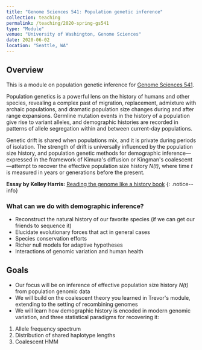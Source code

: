 ```yaml
---
title: "Genome Sciences 541: Population genetic inference"
collection: teaching
permalink: /teaching/2020-spring-gs541
type: "Module"
venue: "University of Washington, Genome Sciences"
date: 2020-06-02
location: "Seattle, WA"
---
```


Overview
---

This is a module on population genetic inference for [Genome Sciences 541](https://noble.gs.washington.edu/~wnoble/genome541/).

Population genetics is a powerful lens on the history of humans and other species, revealing a complex past of migration, replacement, admixture with archaic populations, and dramatic population size changes during and after range expansions.
Germline mutation events in the history of a population give rise to variant alleles, and demographic histories are recorded in patterns of allele segregation within and between current-day populations.

Genetic drift is shared when populations mix, and it is private during periods of isolation.
The strength of drift is universally influenced by the population size history, and population genetic methods for demographic inference—expressed in the framework of Kimura's diffusion or Kingman's coalescent—attempt to recover the effective population size history _N(t)_, where time _t_ is measured in years or generations before the present.

**Essay by Kelley Harris:** [Reading the genome like a history book](https://science.sciencemag.org/content/358/6368/1265.2.full)
{: .notice--info}

### What can we do with demographic inference?

- Reconstruct the natural history of our favorite species (if we can get our friends to sequence it)
- Elucidate evolutionary forces that act in general cases
- Species conservation efforts
- Richer null models for adaptive hypotheses
- Interactions of genomic variation and human health


Goals
---
- Our focus will be on inference of effective population size history _N(t)_ from population genomic data
- We will build on the coalescent theory you learned in Trevor's module, extending to the setting of recombining genomes
- We will learn how demographic history is encoded in modern genomic variation, and three statistical paradigms for recovering it:
 1. Allele frequency spectrum
 2. Distribution of shared haplotype lengths
 3. Coalescent HMM

<!-- [link a section](#overview) -->
